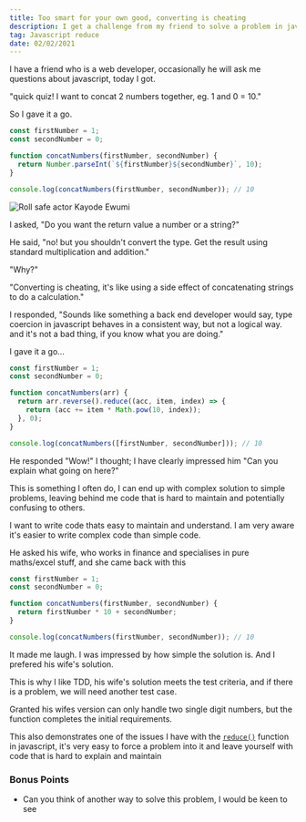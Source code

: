 ```yaml
---
title: Too smart for your own good, converting is cheating
description: I get a challenge from my friend to solve a problem in javascript.
tag: Javascript reduce
date: 02/02/2021
---
```


I have a friend who is a web developer, occasionally he will ask me questions about javascript, today I got.

"quick quiz! I want to concat 2 numbers together, eg. 1 and 0 = 10."

So I gave it a go.

```js
const firstNumber = 1;
const secondNumber = 0;

function concatNumbers(firstNumber, secondNumber) {
  return Number.parseInt(`${firstNumber}${secondNumber}`, 10);
}

console.log(concatNumbers(firstNumber, secondNumber)); // 10
```

![Roll safe actor Kayode Ewumi](/roll-safe.jpg)

I asked, "Do you want the return value a number or a string?"

He said, "no! but you shouldn't convert the type.
Get the result using standard multiplication and addition."

"Why?"

"Converting is cheating, it's like using a side effect of concatenating strings to do a calculation."

I responded, "Sounds like something a back end developer would say,
type coercion in javascript behaves in a consistent way, but not a logical way.
and it's not a bad thing, if you know what you are doing."

I gave it a go...

```js
const firstNumber = 1;
const secondNumber = 0;

function concatNumbers(arr) {
  return arr.reverse().reduce((acc, item, index) => {
    return (acc += item * Math.pow(10, index));
  }, 0);
}

console.log(concatNumbers([firstNumber, secondNumber])); // 10
```

He responded "Wow!" I thought; I have clearly impressed him "Can you explain what going on here?"

This is something I often do, I can end up with complex solution to simple problems,
leaving behind me code that is hard to maintain and potentially confusing to others.

I want to write code thats easy to maintain and understand. I am very aware it's easier to write complex code than simple code.

He asked his wife, who works in finance and specialises in pure maths/excel stuff, and she came back with this

```js
const firstNumber = 1;
const secondNumber = 0;

function concatNumbers(firstNumber, secondNumber) {
  return firstNumber * 10 + secondNumber;
}

console.log(concatNumbers(firstNumber, secondNumber)); // 10
```

It made me laugh.
I was impressed by how simple the solution is.
And I prefered his wife's solution.

This is why I like TDD, his wife's solution meets the test criteria, and if there is a problem, we will need another test case.

Granted his wifes version can only handle two single digit numbers, but the function completes the initial requirements.

This also demonstrates one of the issues I have with the [`reduce()`](https://developer.mozilla.org/en-US/docs/Web/JavaScript/Reference/Global_Objects/Array/reduce) function in javascript, it's very easy to force a problem into it and leave yourself with code that is hard to explain and maintain

### Bonus Points

- Can you think of another way to solve this problem, I would be keen to see
